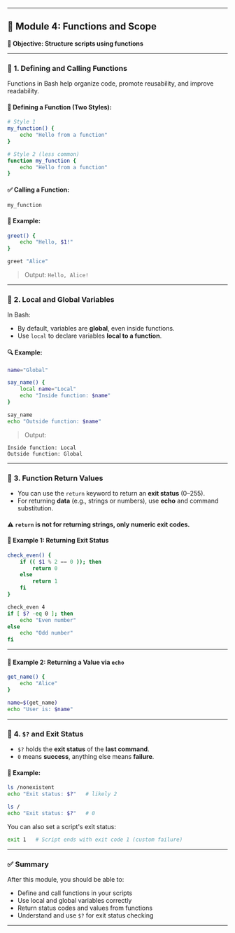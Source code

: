 
---

## 📘 Module 4: Functions and Scope

**🎯 Objective: Structure scripts using functions**

---

### 🔹 **1. Defining and Calling Functions**

Functions in Bash help organize code, promote reusability, and improve readability.

#### 🔧 Defining a Function (Two Styles):

```bash
# Style 1
my_function() {
    echo "Hello from a function"
}

# Style 2 (less common)
function my_function {
    echo "Hello from a function"
}
```

#### ✅ Calling a Function:

```bash
my_function
```

#### 🧪 Example:

```bash
greet() {
    echo "Hello, $1!"
}

greet "Alice"
```

> Output: `Hello, Alice!`

---

### 🔹 **2. Local and Global Variables**

In Bash:

* By default, variables are **global**, even inside functions.
* Use `local` to declare variables **local to a function**.

#### 🔍 Example:

```bash
name="Global"

say_name() {
    local name="Local"
    echo "Inside function: $name"
}

say_name
echo "Outside function: $name"
```

> Output:

```
Inside function: Local  
Outside function: Global
```

---

### 🔹 **3. Function Return Values**

* You can use the `return` keyword to return an **exit status** (0–255).
* For returning **data** (e.g., strings or numbers), use **echo** and command substitution.

#### ⚠️ `return` is **not** for returning strings, only numeric exit codes.

#### 🔁 Example 1: Returning Exit Status

```bash
check_even() {
    if (( $1 % 2 == 0 )); then
        return 0
    else
        return 1
    fi
}

check_even 4
if [ $? -eq 0 ]; then
    echo "Even number"
else
    echo "Odd number"
fi
```

---

#### 🔁 Example 2: Returning a Value via `echo`

```bash
get_name() {
    echo "Alice"
}

name=$(get_name)
echo "User is: $name"
```

---

### 🔹 **4. `$?` and Exit Status**

* `$?` holds the **exit status** of the **last command**.
* `0` means **success**, anything else means **failure**.

#### 🧪 Example:

```bash
ls /nonexistent
echo "Exit status: $?"   # likely 2

ls /
echo "Exit status: $?"   # 0
```

You can also set a script's exit status:

```bash
exit 1   # Script ends with exit code 1 (custom failure)
```

---

### ✅ Summary

After this module, you should be able to:

* Define and call functions in your scripts
* Use local and global variables correctly
* Return status codes and values from functions
* Understand and use `$?` for exit status checking

---
